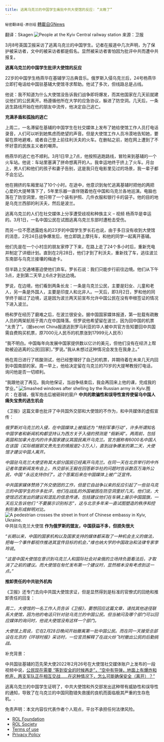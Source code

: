 ```yaml
---
title: 逃离乌克兰的中国学生痛批中共大使馆的反应: “太晚了”
---
```

`秘密翻译组-原创组` [轉載自GNews](https://gnews.org/zh-hans/2128254/)

翻译：Skagen
![People at the Kyiv Central railway station](https://i.guim.co.uk/img/media/769cc721cb89b0670068a27426726df1f468bd70/0_213_3200_1921/master/3200.jpg?width=465&amp;quality=45&amp;auto=format&amp;fit=max&amp;dpr=2&amp;s=eb5ab8c11537916b6ef44556cdd169ca)
来源：卫报

3月8号英国卫报采访了逃离乌克兰的中国学生。记者在报道中几次声明，为了保护被采访者，文中的被采访者都是假名。显然被采访者害怕因为批评中共而遭中共报复。

**逃离乌克兰的中国学生批评大使馆的反应**

22岁的中国学生杨燕华在基辅学习古典音乐。俄罗斯入侵乌克兰后，24号杨燕华立即打电话给中国驻基辅大使馆寻求帮助。他试了多次，但线路总是占线。

他说：我不知道为什么大使馆没告诉我们战争即将爆发，而其他国家在几天前就建议他们的公民离开。杨遵循他所在大学的应急协议，躲进了防空洞。几天后，一条逃生路线开始在他的朋友中流传，他决定自己逃亡。

**充满矛盾和孤独的逃亡**

上周二，一名滞留在基辅的中国学生在社交媒体上发布了她给使馆工作人员打电话录音，人们可以听到她焦虑而绝望的声音。但是大使馆工作人员冷漠地告知她，要留在原地避难，或者自己登上前往利沃夫的火车。在删帖之前，她在网上遭到了不怀好意的民族主义者的嘲弄。

杨燕华的逃亡也不顺利。3月1日早上7点，他按照逃跑路线，冒险来到基辅的一个火车站。他说：车站里塞满了拼命想离开的人。我幸运地终于挤上了火车。月台上，男人们和他们的孩子和妻子告别，这是我只在电影里见过的场景，我一辈子都不会忘记。

他在拥挤的车厢里站了10个小时。在途中，他意识到匆忙逃离基辅时把他的两把心爱的大提琴落下了，5年里乐器一直伴随着他在中国和乌克兰各地巡演。电脑也落在了防空洞里，他只带了一个装有护照、几件衣服和银行卡的袋子。他的目的地是乌克兰西部的利沃夫，然后是波兰。


逃离乌克兰的人们在社交媒体上分享遭受歧视和种族主义 – 视频
杨燕华是幸运的。3月1日，一名中国公民在试图逃离乌克兰东部时遭枪击受伤。

而另一位不愿透露姓名的23岁的中国学生罗长石也说，由于多日没有收到大使馆的消息，2月24日战争爆发后，他立即跳上摩托车，和他的同学一起离开基辅。

他们先是在一个小村庄的朋友家停了下来，在路上走了24个多小时后，重新充电并制定了详细计划。直到在2月28日，他们才到了利沃夫，重新找了车，逃往波兰东南部与乌克兰接壤的梅迪卡。

但半路上交通堵塞迫使他们弃车。罗长石说：我们只能步行前往边境。他们从下午3点，走到第二天早上6点才到达边境。

罗说，在边境，他们看到两条长龙：一条是乌克兰公民，主要是妇女、儿童和老人，另一条是外国人，主要是印度人和北非人。一天后，即3月2日，罗和他的同学终于越过了边境，这是因为波兰两天前宣布允许中国公民在没有申根签证的情况下进入波兰。

杨和罗在经历了磨难之后，在波兰很安全。据中国国家媒体报道，第一批载有疏散人员的两架航班于周六在中国降落。但罗说他希望留在波兰，因为回中国的机票 “太贵了”。（据secret China报道逃到罗马利亚的华人被中共官方告知要回中共国需自费购买机票，原7000元人民币的机票涨到17999元人民币）

“我不明白。中国每年向发展中国家提供数以亿计的美元，但他们没有在经济上帮助被迫逃离的公民[回家]，”罗说。”我从未想过这种情况会发生在我身上。”

杨在周日进行了核酸测试，他已经整理好了自己的机票，并期待着在未来几天内回到中国南部的家。周一早上，他给决定留在乌克兰的70岁的大提琴教授打电话，询问他是否一切顺利。

“我跟他说了再见。我向他保证，当战争结束后，我会再回来上他的课，完成我的学业。”
![Smashed windows after shelling by the Russian army in Kyiv.](https://i.guim.co.uk/img/media/110e5ea73f4b9225db6018dd3f2a9f7906ee08cd/0_39_4464_2678/master/4464.jpg?width=445&amp;quality=45&amp;auto=format&amp;fit=max&amp;dpr=2&amp;s=9cb16d667bf774db66713ecb883790c9)图片：在基辅，俄军炮击后被砸碎的窗户
**中共的欺骗性和误导性宣传使留乌中国人痛失宝贵的逃生机会**

《卫报》这篇文章也批评了中共国外交部和大使馆的不作为，和中共媒体的虚假宣传：

*俄罗斯对乌克兰的入侵，在中国媒体上被描述为 “特别军事行动”，许多所谓知名中国学者和新闻机构都坚持认为西方关于入侵的预测是 “假新闻”。两周前，包括英国和加拿大在内的许多国家建议其国民离开乌克兰。官方据称有6000名中国人在该国（实际根据郭文贵先生的情报是2-3万人），直到战争爆发的第二天，大使馆才建议中国人离开。*

*中国驻乌克兰大使坚称其大部分国民已经离开乌克兰。在同一天在北京举行的中外记者年度新闻发布会上，外交部长王毅在回答新华社的问题时告诉数百万海外公民，中国 “永远支持你们”。这个答案后来在中国媒体上被广泛宣传。*

*中共国家媒体赞扬了外交使团的工作，但是它自战争以来的反应引起了一些驻乌克兰的中国学生的许多批评，他们在战乱的外国被困在防空洞里好几天。他们说，大使馆迟迟发出的建议和混乱的信息传递，包括建议他们在车辆上展示中国国旗，一天后又告诉他们 “不要展示识别标志”，这与北京多年来一直试图塑造的秩序和控制形象形成鲜明对比。*
![A pedestrian crosses the street in front of Chinese embassy in Kyiv, Ukraine.](https://i.guim.co.uk/img/media/4ae2742e0670f95b2c70b252dc5a343814ca5bd8/0_0_7528_5019/master/7528.jpg?width=445&amp;quality=45&amp;auto=format&amp;fit=max&amp;dpr=2&amp;s=ba0013feeb5f9c556e78be480cdc6f5f)中共驻乌克兰大使馆
**作为俄罗斯的盟友，中国获益不多，但损失很大**

*“长期以来，中国的国家机构以及国家支持的媒体都采取了一种机会主义的做法，把每一个事件都视作推进其宣传目标的机会，”维也纳大学的中国政治和法律专家李玲说*。

*“这是中国大使馆在意识到乌克兰人和国际社会对亲俄的立场持负面看法后，才取消了之前的建议。而大使馆在匆忙发布第一个建议时，显然根本没有考虑到这一点。”*

**推卸责任的中共驻外机构**

《卫报》还专门去向中共国大使馆求证，但是显然得到是标准的官僚式的回绝和推卸责任的回复：

*周二，大使馆的一名工作人员告诉《卫报》，要想回应这篇文章，请找其他途径联系大使馆，因为他的电话只针对驻乌克兰的中国公民。但当被问及哪个部门可以回应媒体的询问时，他说大使馆没有这样一个部门。*

*大使馆上周说，它在2月28日晚间开始撤离第一批中国公民。而在同一天接受总部设在北京的《环球时报》采访时，一位官员解释了在战火纷飞时撤出公民的后勤挑战。*

补充背景：

中共国驻基辅的范先荣大使2022年2月26号在大使馆社交媒体账户上发布的一段视频中说，[公民现在需要 “等到安全的时候再走”，“空中有导弹，地面上有爆炸和枪声，两支军队正在相互交战……在这种情况下，怎么可能确保安全（离开）？”](https://gettr.com/post/px7wihe4ab)

逃离乌克兰的中国学生证明了，中共大使馆和外交部发出这种带有威胁性和误导性的通知，导致了在乌克兰的中国同胞错失救援的良机而面临极其严重的生存危机。.

 

免责声明：本文内容仅代表作者个人观点，平台不承担任何法律风险。

- [ROL Foundation](https://rolfoundation.org/)
- [ROL Society](https://rolsociety.org/)
- [Terms of use](https://gnews.org/terms-of-use-3/)
- [Privacy Policy](https://gnews.org/privacy-policy/)
